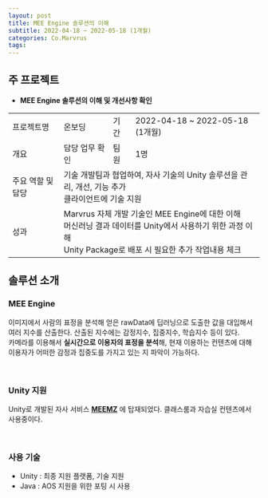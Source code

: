 ```yaml
---
layout: post
title: MEE Engine 솔루션의 이해
subtitle: 2022-04-18 ~ 2022-05-18 (1개월)
categories: Co.Marvrus
tags: 
---
```


## 주 프로젝트
- **MEE Engine 솔루션의 이해 및 개선사항 확인**
<table>
  <tr>
    <td>프로젝트명</td>
    <td>온보딩</td>
    <td>기간</td>
    <td>2022-04-18 ~ 2022-05-18 (1개월)</td>
  </tr>
  <tr>
    <td>개요</td>
    <td>담당 업무 확인</td>
    <td>팀원</td>
    <td>1명</td>
  </tr>
  <tr>
    <td>주요 역할 및 담당</td>
    <td colspan="3">기술 개발팀과 협업하여, 자사 기술의 Unity 솔루션을 관리, 개선, 기능 추가<br>클라이언트에 기술 지원</td>
  </tr>
  <tr>
    <td>성과</td>
    <td colspan="3">Marvrus 자체 개발 기술인 MEE Engine에 대한 이해<br>
    머신러닝 결과 데이터를 Unity에서 사용하기 위한 과정 이해<br>
    Unity Package로 배포 시 필요한 추가 작업내용 체크</td>
  </tr>
</table>


## 솔루션 소개
### MEE Engine
<p>이미지에서 사람의 표정을 분석해 얻은 rawData에 딥러닝으로 도출한 값을 대입해서 여러 지수를 산출한다. 산출된 지수에는 감정지수, 집중지수, 학습지수 등이 있다.<br>
카메라를 이용해서 <b>실시간으로 이용자의 표정을 분석</b>해, 현재 이용하는 컨텐츠에 대해 이용자가 어떠한 감정과 집중도를 가지고 있는 지 파악이 가능하다.</p>   
<br>

### Unity 지원
<p>Unity로 개발된 자사 서비스 <a href="https://www.meemz.co.kr/" target="_blank" style="font-weight:bold;">MEEMZ</a> 에 탑재되었다. 클래스룸과 자습실 컨텐츠에서 사용중이다.</p>
<br>

### 사용 기술
  - Unity : 최종 지원 플랫폼, 기술 지원  
  - Java : AOS 지원을 위한 포팅 시 사용   
<br>

<p><br></p>